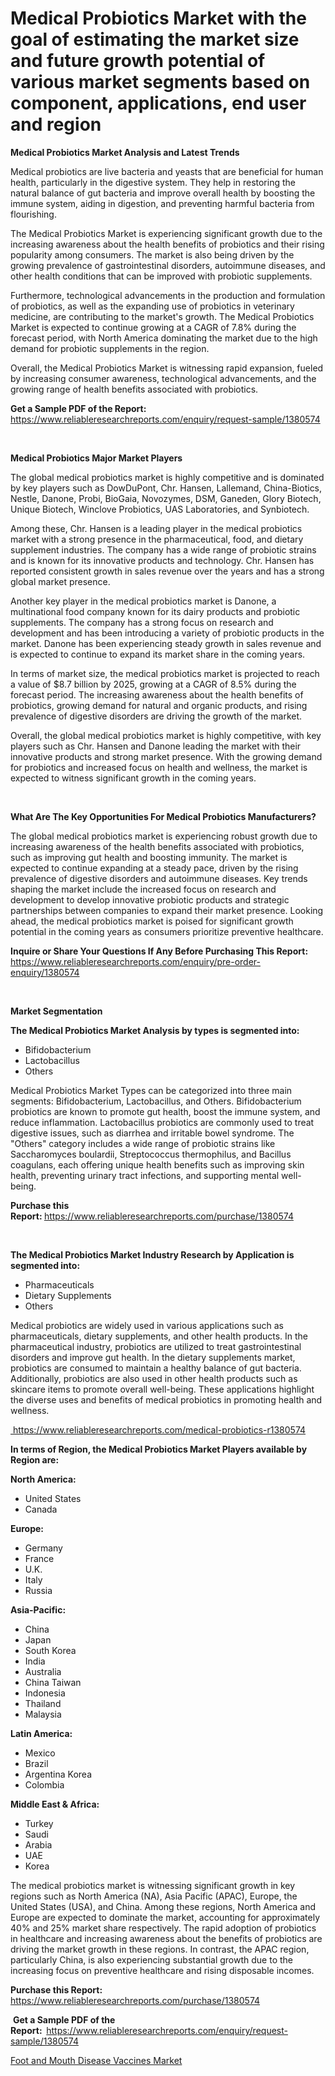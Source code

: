 <p><h1>Medical Probiotics Market with the goal of estimating the market size and future growth potential of various market segments based on component, applications, end user and region</h1></p><p><strong>Medical Probiotics Market Analysis and Latest Trends</strong></p>
<p><p>Medical probiotics are live bacteria and yeasts that are beneficial for human health, particularly in the digestive system. They help in restoring the natural balance of gut bacteria and improve overall health by boosting the immune system, aiding in digestion, and preventing harmful bacteria from flourishing.</p><p>The Medical Probiotics Market is experiencing significant growth due to the increasing awareness about the health benefits of probiotics and their rising popularity among consumers. The market is also being driven by the growing prevalence of gastrointestinal disorders, autoimmune diseases, and other health conditions that can be improved with probiotic supplements.</p><p>Furthermore, technological advancements in the production and formulation of probiotics, as well as the expanding use of probiotics in veterinary medicine, are contributing to the market's growth. The Medical Probiotics Market is expected to continue growing at a CAGR of 7.8% during the forecast period, with North America dominating the market due to the high demand for probiotic supplements in the region.</p><p>Overall, the Medical Probiotics Market is witnessing rapid expansion, fueled by increasing consumer awareness, technological advancements, and the growing range of health benefits associated with probiotics.</p></p>
<p><strong>Get a Sample PDF of the Report:&nbsp;</strong> <a href="https://www.reliableresearchreports.com/enquiry/request-sample/1380574">https://www.reliableresearchreports.com/enquiry/request-sample/1380574</a></p>
<p>&nbsp;</p>
<p><strong>Medical Probiotics Major Market Players</strong></p>
<p><p>The global medical probiotics market is highly competitive and is dominated by key players such as DowDuPont, Chr. Hansen, Lallemand, China-Biotics, Nestle, Danone, Probi, BioGaia, Novozymes, DSM, Ganeden, Glory Biotech, Unique Biotech, Winclove Probiotics, UAS Laboratories, and Synbiotech. </p><p>Among these, Chr. Hansen is a leading player in the medical probiotics market with a strong presence in the pharmaceutical, food, and dietary supplement industries. The company has a wide range of probiotic strains and is known for its innovative products and technology. Chr. Hansen has reported consistent growth in sales revenue over the years and has a strong global market presence.</p><p>Another key player in the medical probiotics market is Danone, a multinational food company known for its dairy products and probiotic supplements. The company has a strong focus on research and development and has been introducing a variety of probiotic products in the market. Danone has been experiencing steady growth in sales revenue and is expected to continue to expand its market share in the coming years.</p><p>In terms of market size, the medical probiotics market is projected to reach a value of $8.7 billion by 2025, growing at a CAGR of 8.5% during the forecast period. The increasing awareness about the health benefits of probiotics, growing demand for natural and organic products, and rising prevalence of digestive disorders are driving the growth of the market.</p><p>Overall, the global medical probiotics market is highly competitive, with key players such as Chr. Hansen and Danone leading the market with their innovative products and strong market presence. With the growing demand for probiotics and increased focus on health and wellness, the market is expected to witness significant growth in the coming years.</p></p>
<p>&nbsp;</p>
<p><strong>What Are The Key Opportunities For Medical Probiotics Manufacturers?</strong></p>
<p><p>The global medical probiotics market is experiencing robust growth due to increasing awareness of the health benefits associated with probiotics, such as improving gut health and boosting immunity. The market is expected to continue expanding at a steady pace, driven by the rising prevalence of digestive disorders and autoimmune diseases. Key trends shaping the market include the increased focus on research and development to develop innovative probiotic products and strategic partnerships between companies to expand their market presence. Looking ahead, the medical probiotics market is poised for significant growth potential in the coming years as consumers prioritize preventive healthcare.</p></p>
<p><strong>Inquire or Share Your Questions If Any Before Purchasing This Report:</strong> <a href="https://www.reliableresearchreports.com/enquiry/pre-order-enquiry/1380574">https://www.reliableresearchreports.com/enquiry/pre-order-enquiry/1380574</a></p>
<p>&nbsp;</p>
<p><strong>Market Segmentation</strong></p>
<p><strong>The Medical Probiotics Market Analysis by types is segmented into:</strong></p>
<p><ul><li>Bifidobacterium</li><li>Lactobacillus</li><li>Others</li></ul></p>
<p><p>Medical Probiotics Market Types can be categorized into three main segments: Bifidobacterium, Lactobacillus, and Others. Bifidobacterium probiotics are known to promote gut health, boost the immune system, and reduce inflammation. Lactobacillus probiotics are commonly used to treat digestive issues, such as diarrhea and irritable bowel syndrome. The "Others" category includes a wide range of probiotic strains like Saccharomyces boulardii, Streptococcus thermophilus, and Bacillus coagulans, each offering unique health benefits such as improving skin health, preventing urinary tract infections, and supporting mental well-being.</p></p>
<p><strong>Purchase this Report:&nbsp;</strong><a href="https://www.reliableresearchreports.com/purchase/1380574">https://www.reliableresearchreports.com/purchase/1380574</a></p>
<p>&nbsp;</p>
<p><strong>The Medical Probiotics Market Industry Research by Application is segmented into:</strong></p>
<p><ul><li>Pharmaceuticals</li><li>Dietary Supplements</li><li>Others</li></ul></p>
<p><p>Medical probiotics are widely used in various applications such as pharmaceuticals, dietary supplements, and other health products. In the pharmaceutical industry, probiotics are utilized to treat gastrointestinal disorders and improve gut health. In the dietary supplements market, probiotics are consumed to maintain a healthy balance of gut bacteria. Additionally, probiotics are also used in other health products such as skincare items to promote overall well-being. These applications highlight the diverse uses and benefits of medical probiotics in promoting health and wellness.</p></p>
<p><a href="https://www.reliableresearchreports.com/medical-probiotics-r1380574">&nbsp;https://www.reliableresearchreports.com/medical-probiotics-r1380574</a></p>
<p><strong>In terms of Region, the Medical Probiotics Market Players available by Region are:</strong></p>
<p>
    <p> <strong> North America: </strong>
        <ul>
            <li>United States</li>
            <li>Canada</li>
        </ul>
        </p> 
    <p> <strong> Europe: </strong>
        <ul>
            <li>Germany</li>
            <li>France</li>
            <li>U.K.</li>
            <li>Italy</li>
            <li>Russia</li>
        </ul>
        </p> 
    <p> <strong> Asia-Pacific: </strong>
        <ul>
            <li>China</li>
            <li>Japan</li>
            <li>South Korea</li>
            <li>India</li>
            <li>Australia</li>
            <li>China Taiwan</li>
            <li>Indonesia</li>
            <li>Thailand</li>
            <li>Malaysia</li>
        </ul>
        </p> 
    <p> <strong> Latin America: </strong>
        <ul>
            <li>Mexico</li>
            <li>Brazil</li>
            <li>Argentina Korea</li>
            <li>Colombia</li>
        </ul>
        </p> 
    <p> <strong> Middle East & Africa: </strong>
        <ul>
            <li>Turkey</li>
            <li>Saudi</li>
            <li>Arabia</li>
            <li>UAE</li>
            <li>Korea</li>
        </ul>
    </p>
    </p>
<p><p>The medical probiotics market is witnessing significant growth in key regions such as North America (NA), Asia Pacific (APAC), Europe, the United States (USA), and China. Among these regions, North America and Europe are expected to dominate the market, accounting for approximately 40% and 25% market share respectively. The rapid adoption of probiotics in healthcare and increasing awareness about the benefits of probiotics are driving the market growth in these regions. In contrast, the APAC region, particularly China, is also experiencing substantial growth due to the increasing focus on preventive healthcare and rising disposable incomes.</p></p>
<p><strong>Purchase this Report: </strong><a href="https://www.reliableresearchreports.com/purchase/1380574">https://www.reliableresearchreports.com/purchase/1380574</a></p>
<p>&nbsp;<strong>Get a Sample PDF of the Report:&nbsp;&nbsp;</strong><a href="https://www.reliableresearchreports.com/enquiry/request-sample/1380574">https://www.reliableresearchreports.com/enquiry/request-sample/1380574</a></p>
<p><strong></strong></p>
<p><p><a href="https://github.com/KeeganBarrows2023/Market-Research-Report-List-1/blob/main/foot-and-mouth-disease-vaccines-market.md">Foot and Mouth Disease Vaccines Market</a></p></p>